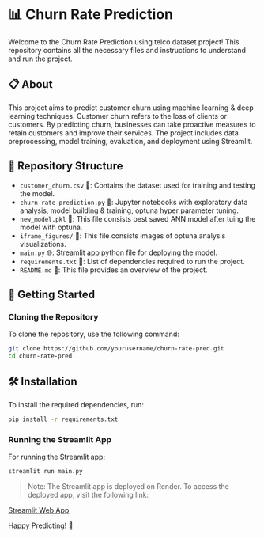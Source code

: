 # 📊 Churn Rate Prediction

Welcome to the Churn Rate Prediction using telco dataset project! This repository contains all the necessary files and instructions to understand and run the project. 

## 📋 About

This project aims to predict customer churn using machine learning & deep learning techniques. Customer churn refers to the loss of clients or customers. By predicting churn, businesses can take proactive measures to retain customers and improve their services. The project includes data preprocessing, model training, evaluation, and deployment using Streamlit.

## 📁 Repository Structure

- `customer_churn.csv` 📂: Contains the dataset used for training and testing the model.
- `churn-rate-prediction.py` 📓: Jupyter notebooks with exploratory data analysis, model building & training, optuna hyper parameter tuning.
- `new_model.pkl` 📁: This file consists best saved ANN model after tuing the model with optuna.
- `iframe_figures/` 📁: This file consists images of optuna analysis visualizations.
- `main.py` 🌐: Streamlit app python file for deploying the model.
- `requirements.txt` 📄: List of dependencies required to run the project.
- `README.md` 📄: This file provides an overview of the project.

## 🚀 Getting Started

### Cloning the Repository

To clone the repository, use the following command:

```bash
git clone https://github.com/yourusername/churn-rate-pred.git
cd churn-rate-pred
```

## 🛠️ Installation

To install the required dependencies, run:

```bash
pip install -r requirements.txt
```

### Running the Streamlit App

For running the Streamlit app:

```bash
streamlit run main.py
```

>Note: The Streamlit app is deployed on Render. To access the deployed app, visit the following link:

[Streamlit Web App](https://telcom-churn-rate-prediction.onrender.com)

Happy Predicting! 🎉
